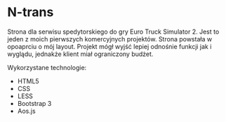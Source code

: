 # N-trans
Strona dla serwisu spedytorskiego do gry Euro Truck Simulator 2. Jest to jeden z moich pierwszych komercyjnych projektów. Strona powstała w opoaprciu o mój layout. Projekt mógł wyjść lepiej odnośnie funkcji jak i wyglądu, jednakże klient miał ograniczony budżet. 

Wykorzystane technologie:
- HTML5
- CSS
- LESS
- Bootstrap 3
- Aos.js 
